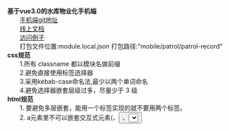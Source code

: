 **基于vue3.0的水库物业化手机端**</br>
　　[手机端git地址](http://git.istrongcloud.net/dev4/0000000/common-business-proj/pipal-proj)</br>
　　[线上文档](http://122.112.238.229:9912/v/studio/dev/web/home)</br>
　　[访问例子](http://localhost:9000/v/mobile/views/patrol/patrol-record)</br>
　　打包文件位置:module.local.json  打包路径:"mobile/patrol/patrol-record"</br>
**css规范**</br>
　　1.所有 classname 都以模块名做前缀</br>
　　2.避免直接使用标签选择器</br>
　　3.采用kebab-case命名法,最少以两个单词命名</br>
　　4.避免选择器嵌套层级过多，尽量少于 3 级</br>
**html规范**</br>
　　1. 要避免多层嵌套，能用一个标签实现的就不要用两个标签。</br>
　　2. a元素里不可以嵌套交互式元素(<a>、<button>、<select>等)</br>
**javascript规范**</br>
　　1.变量名和函数的命名使用小写驼峰法</br>
　　2.全局常量为大写</br>
　　3.私有属性、私有变量和私有方法以下划线`_`开头</br>
　　4.类的命名使用大写驼峰法(`PascalCase`)</br>
　　5.枚举变量使用大写驼峰法(`PascalCase`)</br>
　　6.事件名称采用`kebab-case`命名法，并前置所属模块，后置事件类型</br>
　　7.boolean 类型的变量尽量以`is`/`has`开头。或者用`able`/`ed`结尾。（如`isOpened`,`hasItems`,`checked`,`editable`）</br>
　　8.用于取值和赋值的函数以`get`/`set`为前缀</br>
　　9.`forloop`遍历数组时，缓存数组长度</br>
　　10.采用`amd`模块化方式异步加载第三方内容</br>
　　11.减少动画使用，使用后记得销毁</br>
　　12.对引用使用 `const`</br>
　　13.用`{}`替代`new Object()`</br>
　　14.使用 === 和 !== 优先于 == 和 !=</br>
　　15.不要在 Array 上使用 `for-in` 循环</br>
　　16.尽量用`switch`替代`if`</br>
　　17.建议用2个空格缩进</br>
**npm包规范**</br>
　　1.包名采用`kebab-case`命名</br>
　　2.业务模块不要太多级，最多四级，第四级采用扁平化的方式新增文件夹</br>
　　3.版本号命名遵守 Semver 语义化版本 2.0 的规则</br>
　　4.组件的版本以 major.minor.patch 形式表示 主版本号.次版本号.修订号 比如： 0.1.0 0.3.1</br>
　　　　主版本号：不兼容的 API 修改</br>
　　　　次版本号：向下兼容的功能性新增</br>
　　　　修订号：向下兼容的问题修正</br>
**typescript规范**</br>
　　1.不要使用`I`做为接口名前缀
　　2.一个类型声明文件对应一个逻辑对象
　　3.不使用`any`
　　4.不要使用如下类型`Number`，`String`，`Boolean`或`Object`。这些类型指的是非原始的装盒对象
　　5.不要因为回调函数参数个数不同而写不同的重载
　　6.尽可能地使用联合类型
　　7.不建议使用["xx"]，不管是获取对象，还是避免类型推断
　　8.尽量不声明为`any`、`as any`
**vue规范**</br>
　　1.不要在组件的props定义key,class,style
　　2.不要在观察属性data中设置复杂的、有自己状态的属性，不用通过直接通过ref、reactive直接设置这种对象为响应式
　　3.不要改变组件的props变量
　　4.子组件v-model不能接受一个props变量
　　5.template上的dom事件监听的方法不能为空，否则第一次渲染可能是正常的，但后续的数据渲染会失败
　　6.一般情况下不声明全局变量，不使用全局样式，不将变量不注入vue组件原型链中
　　7.一个模块一个文件夹，每个文件夹下有`index.ts`文件抛出模块对象
　　8.模块所有关联的资源（非共用）都放在自己的文件夹下面
　　9.保留关键字：
　　　　anchor：锚点，组件再定位
　　　　theme：主题
　　　　suspend ： 模块挂起
　　　　resume ： 模块重启
　　　　updateMap：地图图元叠加
**vue3.0新增**</br>
在vue3的script中不再使用data和methods，而是使用setup()方法
ref，computed 等都是属于composition API
```typescript
<script lang="ts">
import { ref, computed } from "vue";

export default ({

  name: 'App',
  setup() {
    const count = ref(0)    // ref 接受一个参数，返回的是一个响应式对象
    const double = computed(() => {
      return count.value * 2
    })
    const increase = () => {
      count.value ++    // count是对象，这样才能获取到值
    }
    return {
      count,
      double,
      increase  // 这里返回的值可以直接在template中使用
    }
  }
});
</script>
```
生命周期的钩子  在使用前必须导入
```typescript
import { onMounted, onUpdated } from 'vue'
export default {
  setup() {
    onMounted(() => {
      // ... 
    })
    onUpdated(() => {
      // ... 
    })
  }
}
```
Watch监听
```typescript
import { watch } from 'vue'
export default {
  setup() {
    watch(data, (newValue, oldValue) => {
        // ...
    })
  }
}
```
setup的参数
```typescript
setup(props, {slots,attrs,emit})
```
路由`const router = T.router.currentRoute`
[参考地址](https://blog.csdn.net/qq_24182885/article/details/105841669)

打包路径
```
"mobile/base-info/reservoir/manage", // 水库管理
"mobile/base-info/reservoir/responsible", // 水库责任人
"mobile/patrol/feedback" // 水库问题反馈
"mobile/maintain/curing" // 水库维修养护
"mobile/maintain/curing-record" // 维修养护列表
"mobile/maintain/curing-detail" // 养护详情
```
















